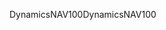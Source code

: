 <span data-ttu-id="dd33e-101">DynamicsNAV100</span><span class="sxs-lookup"><span data-stu-id="dd33e-101">DynamicsNAV100</span></span>